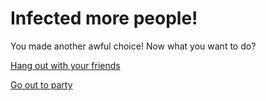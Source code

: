 # Infected more people!
You made another awful choice! Now what you want to do?

[Hang out with your friends](sick.md)

[Go out to party](CasesIncreases.md)